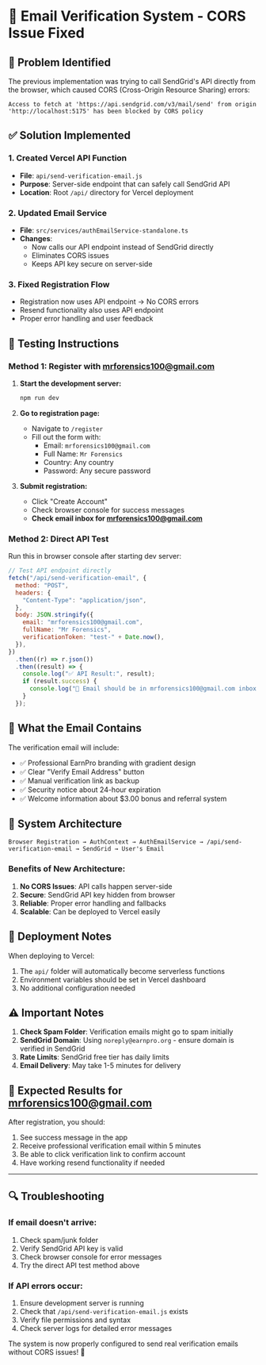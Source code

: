 # 📧 Email Verification System - CORS Issue Fixed

## 🚨 **Problem Identified**

The previous implementation was trying to call SendGrid's API directly from the browser, which caused CORS (Cross-Origin Resource Sharing) errors:

```
Access to fetch at 'https://api.sendgrid.com/v3/mail/send' from origin 'http://localhost:5175' has been blocked by CORS policy
```

## ✅ **Solution Implemented**

### 1. **Created Vercel API Function**

- **File**: `api/send-verification-email.js`
- **Purpose**: Server-side endpoint that can safely call SendGrid API
- **Location**: Root `/api/` directory for Vercel deployment

### 2. **Updated Email Service**

- **File**: `src/services/authEmailService-standalone.ts`
- **Changes**:
  - Now calls our API endpoint instead of SendGrid directly
  - Eliminates CORS issues
  - Keeps API key secure on server-side

### 3. **Fixed Registration Flow**

- Registration now uses API endpoint → No CORS errors
- Resend functionality also uses API endpoint
- Proper error handling and user feedback

## 🧪 **Testing Instructions**

### **Method 1: Register with mrforensics100@gmail.com**

1. **Start the development server:**

   ```bash
   npm run dev
   ```

2. **Go to registration page:**
   - Navigate to `/register`
   - Fill out the form with:
     - Email: `mrforensics100@gmail.com`
     - Full Name: `Mr Forensics`
     - Country: Any country
     - Password: Any secure password

3. **Submit registration:**
   - Click "Create Account"
   - Check browser console for success messages
   - **Check email inbox for mrforensics100@gmail.com**

### **Method 2: Direct API Test**

Run this in browser console after starting dev server:

```javascript
// Test API endpoint directly
fetch("/api/send-verification-email", {
  method: "POST",
  headers: {
    "Content-Type": "application/json",
  },
  body: JSON.stringify({
    email: "mrforensics100@gmail.com",
    fullName: "Mr Forensics",
    verificationToken: "test-" + Date.now(),
  }),
})
  .then((r) => r.json())
  .then((result) => {
    console.log("✅ API Result:", result);
    if (result.success) {
      console.log("📧 Email should be in mrforensics100@gmail.com inbox!");
    }
  });
```

## 📧 **What the Email Contains**

The verification email will include:

- ✅ Professional EarnPro branding with gradient design
- ✅ Clear "Verify Email Address" button
- ✅ Manual verification link as backup
- ✅ Security notice about 24-hour expiration
- ✅ Welcome information about $3.00 bonus and referral system

## 🔧 **System Architecture**

```
Browser Registration → AuthContext → AuthEmailService → /api/send-verification-email → SendGrid → User's Email
```

### **Benefits of New Architecture:**

1. **No CORS Issues**: API calls happen server-side
2. **Secure**: SendGrid API key hidden from browser
3. **Reliable**: Proper error handling and fallbacks
4. **Scalable**: Can be deployed to Vercel easily

## 🚀 **Deployment Notes**

When deploying to Vercel:

1. The `api/` folder will automatically become serverless functions
2. Environment variables should be set in Vercel dashboard
3. No additional configuration needed

## ⚠️ **Important Notes**

1. **Check Spam Folder**: Verification emails might go to spam initially
2. **SendGrid Domain**: Using `noreply@earnpro.org` - ensure domain is verified in SendGrid
3. **Rate Limits**: SendGrid free tier has daily limits
4. **Email Delivery**: May take 1-5 minutes for delivery

## 🎯 **Expected Results for mrforensics100@gmail.com**

After registration, you should:

1. See success message in the app
2. Receive professional verification email within 5 minutes
3. Be able to click verification link to confirm account
4. Have working resend functionality if needed

---

## 🔍 **Troubleshooting**

### If email doesn't arrive:

1. Check spam/junk folder
2. Verify SendGrid API key is valid
3. Check browser console for error messages
4. Try the direct API test method above

### If API errors occur:

1. Ensure development server is running
2. Check that `/api/send-verification-email.js` exists
3. Verify file permissions and syntax
4. Check server logs for detailed error messages

The system is now properly configured to send real verification emails without CORS issues! 🎉
